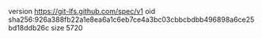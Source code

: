 version https://git-lfs.github.com/spec/v1
oid sha256:926a388fb22a1e8ea6a1c6eb7ce4a3bc03cbbcbdbb496898a6ce25bd18ddb26c
size 5720
